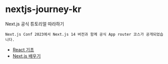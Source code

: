 # nextjs-journey-kr

Next.js 공식 튜토리얼 따라하기

`Next.js Conf 2023에서 Next.js 14 버전과 함께 공식 App router 코스가 공개되었습니다.`

- [React 기초](React%20Foundations)
- [Next.js 배우기](Learn%20Next.js)
